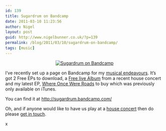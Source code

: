 ```yaml
---
id: 139
title: Sugardrum on Bandcamp
date: 2011-03-10 11:23:56
author: Nigel
layout: post
guid: http://www.nigelbunner.co.uk/?p=139
permalink: /blog/2011/03/10/sugardrum-on-bandcamp/
tags: [music]
---
```

<p style="text-align: center;">
  <a title="Sugardrum on Bandcamp" href="/img/wp-blog/2011/03/bandcamp-blogphoto.jpg" target="_blank"><img class="aligncenter size-full wp-image-141" title="bandcamp-blogphoto" src="/img/wp-blog/2011/03/bandcamp-blogphoto.jpg" alt="Sugardrum on Bandcamp" width="600" height="203" srcset="/img/wp-blog/2011/03/bandcamp-blogphoto.jpg 600w, /img/wp-blog/2011/03/bandcamp-blogphoto-300x101.jpg 300w" sizes="(max-width: 600px) 100vw, 600px" /></a>
</p>

I&#8217;ve recently set up a page on Bandcamp for my <a title="Sugardrum music" href="http://www.sugardrum.com" target="_blank">musical endeavours</a>. It&#8217;s got 2 Free EPs to download, a <a title="Sugardrum free live album" href="http://sugardrum.bandcamp.com/album/sugardrum-live-house-gig-recorded-20-11-2010" target="_blank">Free live Album</a> from a recent house concert and my latest EP, <a title="Sugardrum - where once were roads" href="http://sugardrum.bandcamp.com/album/where-once-were-roads" target="_blank">Where Once Were Roads</a> to buy which was previously only available on iTunes.

You can find it at <a title="Sugardrum on Bandcamp" href="http://sugardrum.bandcamp.com/" target="_blank">http://sugardrum.bandcamp.com/</a>

Oh, and if anyone would like to have us play at a <a title="Hosting a house concert" href="http://www.sugardrum.com/blog/2011/01/19/sugardrum-guide-to-hosting-a-house-concert/" target="_blank">house concert</a> then do please <a title="Contact Sugardrum" href="http://www.sugardrum.com/contact.html" target="_blank">get in touch</a>.

x

&nbsp;